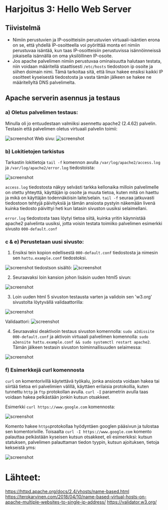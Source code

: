 # Harjoitus 3: Hello Web Server
## Tiivistelmä

- Nimiin perustuvien ja IP-osoitteisiin perustuvien virtuaali-isäntien erona on se, että yhdellä IP-osoitteella voi pyörittää monta eri nimiin perustuvaa isäntää, kun taas IP-osoitteisiin perustuvissa isännöinneissä jokaisella isännällä on oma yksilöllinen IP-osoite.
- Jos apache palvelimen nimiin perustuvaa ominaisuutta halutaan testata, niin voidaan määritellä staattisesti `/etc/hosts` tiedostoon ip osoite ja siihen doimain nimi. Tämä tarkoitaa sitä, että linux hakee ensiksi kaikki IP osoitteet kyseisestä tiedostosta ja vasta tämän jälkeen se hakee ne määritellyltä DNS palvelimelta.

## Apache serverin asennus ja testaus

### a) Oletus palvelimen testaus:

Minulla oli jo entuudestaan valmiiksi asennettu apache2 (2.4.62) palvelin. Testasin että palvelimen oletus virtuaali palvelin toimii: 

<img src="./screenshots/h4/2.png" alt="screenshot">
Web sivu:
<img src="./screenshots/h4/1.png" alt="screenshot">

### b) Lokitietojen tarkistus
Tarkastin lokitietoja `tail -f` komennon avulla `/var/log/apache2/access.log` ja `/var/log/apache2/error.log` tiedostoista:

<img src="./screenshots/h4/3.png" alt="screenshot">

`access.log` tiedostosta näkyy selvästi tarkka kellonaika milloin palvelimelle on otettu yhteyttä, käyttäjän ip osoite ja muuta tietoa, kuten mitä on haettu ja mikä on käyttäjän todennäköisin laite/selain. `tail -f` seuraa jatkuvasti tiedostoon tehtyjä päivityksiä ja tämän ansiosta pystyin näkemään livenä kuinka tiedosto päivittyi heti kun latasin sivuston uusiksi selaimellani.

`error.log` tiedostosta taas löytyi tietoa siitä, kuinka yritin käynnistää apache2 palvelinta uusiksi, jotta voisin testata toimiiko palvelimen esimerkki sivusto `000-default.conf`

### c & e) Perustetaan uusi sivusto:
1. Ensiksi tein kopion edellisestä `000-default.conf` tiedostosta ja nimesin sen `hattu.example.conf` tiedostoksi.
    
<img src="./screenshots/h4/5.png" alt="screenshot">
tiedostson sisältö:
<img src="./screenshots/h4/6.png" alt="screenshot">

2. Seuraavaksi loin kansion johon lisäsin uuden html5 sivun:
    
<img src="./screenshots/h4/7.png" alt="screenshot">

3. Loin uuden html 5 sivuston testausta varten ja validoin sen 'w3.org' sivustolta löytyvällä validaattorilla:

<img src="./screenshots/h4/8.png" alt="screenshot">

Validaattori:
<img src="./screenshots/h4/9.png" alt="screenshot">

4. Seuraavaksi deaktivoin testaus sivuston komennolla: `sudo a2dissite 000-default.conf` ja aktivoin virtuaali palvelimen komennolla: `sudo a2ensite hattu.example.conf && sudo systemctl restart apache2`. Tämän jälkeen testasin sivuston toiminnallisuuden selaimessa:

<img src="./screenshots/h4/10.png" alt="screenshot">

### f) Esimerkkejä curl komennosta

`curl` on komentorivillä käytettävä työkalu, jonka ansiosta voidaan hakea tai siirtää tietoa eri palvelimien välillä, käyttäen erilaisia protokollia, kuten tunnettu `http` ja `ftp` protokollan avulla. `curl -I` parametrin avulla taas voidaan hakea pelkästään jonkin kutsun otsakkeet.

Esimerkki `curl https://www.google.com` komennosta:

<img src="./screenshots/h4/11.png" alt="screenshot">

Komento hakee `https`protokollaa hyödyntäen googlen pääsivun ja tulostaa sen komentoriville. Toisaalta `curl -I https://www.google.com` komento palauttaa pelkästään kyseisen kutsun otsakkeet, eli esimerkiksi: kutsun statuksen, palvelimen palauttaman tiedon tyypin, kutsun ajoituksen, tietoja kekseistä yms:

<img src="./screenshots/h4/12.png" alt="screenshot">

# Lähteet:
https://httpd.apache.org/docs/2.4/vhosts/name-based.html
https://terokarvinen.com/2018/04/10/name-based-virtual-hosts-on-apache-multiple-websites-to-single-ip-address/
https://validator.w3.org/
